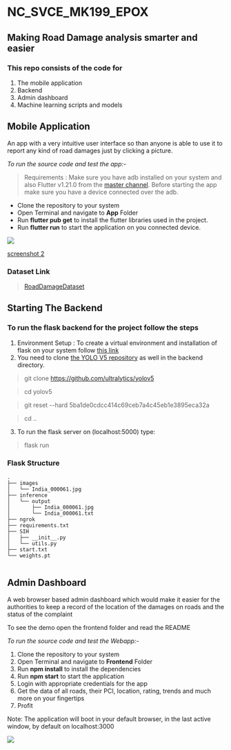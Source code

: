# NC_SVCE_MK199_EPOX

## Making Road Damage analysis smarter and easier


### This repo consists of the code for 
  1. The mobile application
  2. Backend 
  3. Admin dashboard
  4. Machine learning scripts and models

## Mobile Application
An app with a very intuitive user interface so than anyone is able to use it to report any kind of road damages just by clicking a picture.

*To run the source code and test the app:-*
> Requirements :
> Make sure you have adb installed on your system and also Flutter v1.21.0 from the [master channel](https://www.github.com/flutter/flutter). 
> Before starting the app make sure you have a device connected over the adb.
* Clone the repository to your system
* Open Terminal and navigate to **App** Folder
* Run **flutter pub get** to install the flutter libraries used in the project.
* Run **flutter run** to start the application on you connected device.

![](https://github.com/ishitb/NC_SVCE_MK199_EPOX/blob/master/app/ui.gif)  

[screenshot 2](https://github.com/ishitb/NC_SVCE_MK199_EPOX/blob/master/app/appdemo.gif)
### Dataset Link

> [RoadDamageDataset](https://mycityreport.s3-ap-northeast-1.amazonaws.com/02_RoadDamageDataset/public_data/Japan/RDD2020_data.tar.gz)

## Starting The Backend 

### To run the flask backend for the project follow the steps 

  1. Environment Setup : To create a virtual environment and installation of flask on your system follow [this link](https://flask.palletsprojects.com/en/1.1.x/installation/)
  2. You need to clone [the YOLO V5 repository](https://github.com/ultralytics/yolov5) as well in the backend directory.

 > git clone https://github.com/ultralytics/yolov5
 
 > cd yolov5
 
 > git reset --hard 5ba1de0cdcc414c69ceb7a4c45eb1e3895eca32a
 
 > cd ..
 
 3. To run the flask server on (localhost:5000) type:
 
 > flask run 
 
### Flask Structure
```
.
├── images
│   └── India_000061.jpg
├── inference
│   └── output
│       ├── India_000061.jpg
│       └── India_000061.txt
├── ngrok
├── requirements.txt
├── SIH
│   ├── __init__.py
│   └── utils.py
├── start.txt
└── weights.pt


```


## Admin Dashboard
A web browser based admin dashboard which would make it easier for the authorities to keep a record of the location of the damages on roads and the status of the complaint

To see the demo open the frontend folder and read the README

*To run the source code and test the Webapp:-*
1. Clone the repository to your system
1. Open Terminal and navigate to **Frontend** Folder
1. Run **npm install** to install the dependencies
1. Run **npm start** to start the application
1. Login with appropriate credentials for the app
1. Get the data of all roads, their PCI, location, rating, trends and much more on your fingertips
1. Profit

Note: The application will boot in your default browser, in the last active window, by default on localhost:3000 

![](https://github.com/ishitb/NC_SVCE_MK199_EPOX/blob/master/frontend/admin_panel_gif-min.gif)
